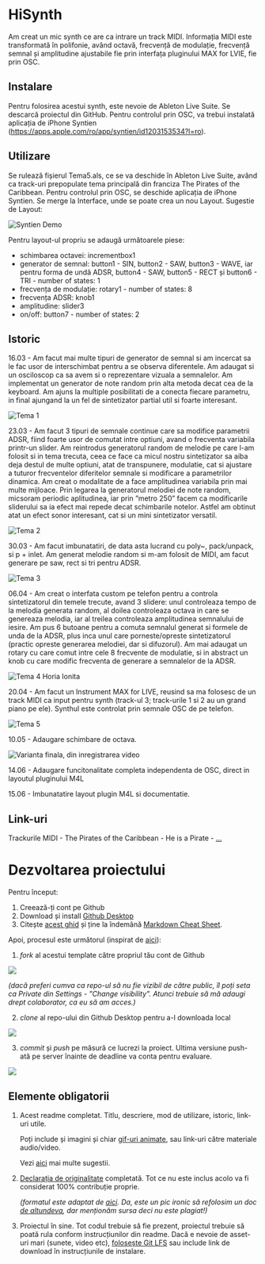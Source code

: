 # HiSynth
Am creat un mic synth ce are ca intrare un track MIDI. Informația MIDI este transformată în polifonie, având octavă, frecvență de modulație, frecvență semnal și amplitudine ajustabile fie prin interfața pluginului MAX for LVIE, fie prin OSC.

## Instalare
Pentru folosirea acestui synth, este nevoie de Ableton Live Suite.
Se descarcă proiectul din GitHub.
Pentru controlul prin OSC, va trebui instalată aplicația de iPhone Syntien (https://apps.apple.com/ro/app/syntien/id1203153534?l=ro).

## Utilizare
Se rulează fișierul Tema5.als, ce se va deschide în Ableton Live Suite, având ca track-uri prepopulate tema principală din franciza The Pirates of the Caribbean.
Pentru controlul prin OSC, se deschide aplicația de iPhone Syntien. Se merge la Interface, unde se poate crea un nou Layout. Sugestie de Layout:

![Syntien Demo](https://github.com/HoriaIonita/PCON-proiect-final-Synth/assets/134622616/341811a4-db2b-4b5d-94cd-538bed6d6144)

Pentru layout-ul propriu se adaugă următoarele piese:
- schimbarea octavei: incrementbox1
- generator de semnal: button1 - SIN, button2 - SAW, button3 - WAVE, iar pentru forma de undă ADSR, button4 - SAW, button5 - RECT și button6 - TRI - number of states: 1
- frecvența de modulație: rotary1 - number of states: 8
- frecvența ADSR: knob1
- amplitudine: slider3
- on/off: button7 - number of states: 2

## Istoric

16.03 - Am facut mai multe tipuri de generator de semnal si am incercat sa le fac usor de interschimbat pentru a se observa diferentele. Am adaugat si un osciloscop ca sa avem si o reprezentare vizuala a semnalelor. Am implementat un generator de note random prin alta metoda decat cea de la keyboard. Am ajuns la multiple posibilitati de a conecta fiecare parametru, in final ajungand la un fel de sintetizator partial util si foarte interesant.

![Tema 1](https://github.com/HoriaIonita/PCON-proiect-final-Synth/assets/134622616/3665ddfe-9f84-40ff-8d37-51fd417039be)

23.03 - Am facut 3 tipuri de semnale continue care sa modifice parametrii ADSR, fiind foarte usor de comutat intre optiuni, avand o frecventa variabila printr-un slider. Am reintrodus generatorul random de melodie pe care l-am folosit si in tema trecuta, ceea ce face ca micul nostru sintetizator sa aiba deja destul de multe optiuni, atat de transpunere, modulatie, cat si ajustare a tuturor frecventelor diferitelor semnale si modificare a parametrilor dinamica. Am creat o modalitate de a face amplitudinea variabila prin mai multe mijloace. Prin legarea la generatorul melodiei de note random, micsoram periodic aplitudinea, iar prin ”metro 250” facem ca modificarile sliderului sa ia efect mai repede decat schimbarile notelor. Astfel am obtinut atat un efect sonor interesant, cat si un mini sintetizator versatil.

![Tema 2](https://github.com/HoriaIonita/PCON-proiect-final-Synth/assets/134622616/1124e96e-9b14-4b1c-83c5-c673abab60fa)

30.03 - Am facut imbunatatiri, de data asta lucrand cu poly~, pack/unpack, si p + inlet. Am generat melodie random si m-am folosit de MIDI, am facut generare pe saw, rect si tri pentru ADSR.

![Tema 3](https://github.com/HoriaIonita/PCON-proiect-final-Synth/assets/134622616/11ab060f-fafc-4766-8988-0fcff87ae6d6)

06.04 - Am creat o interfata custom pe telefon pentru a controla sintetizatorul din temele trecute, avand 3 slidere: unul controleaza tempo de la melodia generata random, al doilea controleaza octava in care se genereaza melodia, iar al treilea controleaza amplitudinea semnalului de iesire. Am pus 6 butoane pentru a comuta semnalul generat si formele de unda de la ADSR, plus inca unul care porneste/opreste sintetizatorul (practic opreste generarea melodiei, dar si difuzorul). Am mai adaugat un rotary cu care comut intre cele 8 frecvente de modulatie, si in abstract un knob cu care modific frecventa de generare a semnalelor de la ADSR.

![Tema 4 Horia Ionita](https://github.com/HoriaIonita/PCON-proiect-final-Synth/assets/134622616/35e65369-8878-49fc-8997-ca552db2fe4c)
	
20.04 - Am facut un Instrument MAX for LIVE, reusind sa ma folosesc de un track MIDI ca input pentru synth (track-ul 3; track-urile 1 si 2 au un grand piano pe ele). Synthul este controlat prin semnale OSC de pe telefon.

![Tema 5](https://github.com/HoriaIonita/PCON-proiect-final-Synth/assets/134622616/00b66aac-b60e-463f-812a-a5128d177e88)

10.05 - Adaugare schimbare de octava.

![Varianta finala, din inregistrarea video](https://github.com/HoriaIonita/PCON-proiect-final-Synth/assets/134622616/17dda93a-782a-4f69-bc09-da5a339d0b06)

14.06 - Adaugare funcitonalitate completa independenta de OSC, direct in layoutul pluginului M4L

15.06 - Imbunatatire layout plugin M4L si documentatie.



## Link-uri

Trackurile MIDI - The Pirates of the Caribbean - He is a Pirate - [...](https://bitmidi.com/pirates-of-the-caribbean-hes-a-pirate-1-mid)

# Dezvoltarea proiectului

Pentru început:

1. Creează-ți cont pe Github
2. Download și install [Github Desktop](https://desktop.github.com/)
3. Citește [acest ghid](https://charlesmartin.com.au/blog/2020/08/09/student-project-repository) și ține la îndemână [Markdown Cheat Sheet](https://www.markdownguide.org/cheat-sheet).

Apoi, procesul este următorul (inspirat de [aici](https://cs.anu.edu.au/courses/comp1720/deliverables/05-major-project/#submission-process)):

1. *fork* al acestui template către propriul tău cont de Github

![](assets/fork.gif)

_(dacă preferi cumva ca repo-ul să nu fie vizibil de către public, îl poți seta ca Private din Settings - "Change visibility". Atunci trebuie să mă adaugi drept colaborator, ca eu să am acces.)_

2. *clone* al repo-ului din Github Desktop pentru a-l downloada local

![](assets/clone.gif)

3. *commit* și *push* pe măsură ce lucrezi la proiect. Ultima versiune push-ată pe server înainte de deadline va conta pentru evaluare.

![](assets/commit.gif)

## Elemente obligatorii

1. Acest readme completat. Titlu, descriere, mod de utilizare, istoric, link-uri utile.

   Poți include și imagini și chiar [gif-uri animate](https://www.screentogif.com/), sau link-uri către materiale audio/video.
   
   Vezi [aici](https://charlesmartin.com.au/blog/2020/08/09/student-project-repository) mai multe sugestii.

2. [Declarația de originalitate](statement-of-originality.yml) completată. Tot ce nu este inclus acolo va fi considerat 100% contribuție proprie.

    *(formatul este adaptat de [aici](https://gitlab.cecs.anu.edu.au/comp1720/2018/comp1720-2018-major-project/-/blob/master/statement-of-originality.yml). Da, este un pic ironic să refolosim un doc [de altundeva](https://cs.anu.edu.au/courses/comp1720/resources/faq/#how-do-i-fill-out-my-statement-of-originality), dar menționăm sursa deci nu este plagiat!)*

3. Proiectul în sine. Tot codul trebuie să fie prezent, proiectul trebuie să poată rula conform instrucțiunilor din readme. Dacă e nevoie de asset-uri mari (sunete, video etc), [folosește Git LFS](https://git-lfs.github.com/) sau include link de download în instrucțiunile de instalare.

